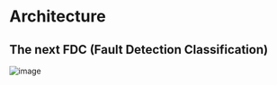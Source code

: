 # Architecture
## The next FDC (Fault Detection Classification)
![image](https://user-images.githubusercontent.com/33934527/53462423-0c210f80-3a87-11e9-812a-07fb14c4ad9e.png)
